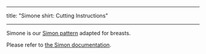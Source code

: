 - - -
title: "Simone shirt: Cutting Instructions"
- - -

<Note>

Simone is our [Simon pattern](/designs/simon/) adapted for breasts.

Please refer to [the Simon documentation](/docs/patterns/simon/).

</Note>
